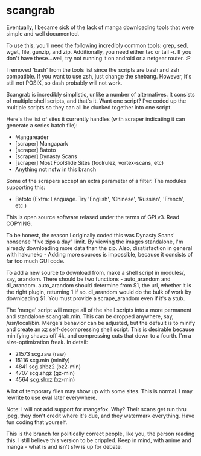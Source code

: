 scangrab
=====

Eventually, I became sick of the lack of manga downloading tools that were simple and well documented.

To use this, you'll need the following incredibly common tools: grep, sed, wget, file, gunzip, and zip. Additionally, you need either tac or tail -r. If you don't have these...well, try not running it on android or a netgear router. :P

I removed 'bash' from the tools list since the scripts are bash and zsh compatible. If you want to use zsh, just change the shebang. However, it's still not POSIX, so dash probably will not work.

Scangrab is incredibly simplistic, unlike a number of alternatives. It consists of multiple shell scripts, and that's it. Want one script? I've coded up the multiple scripts so they can all be clunked together into one script.

Here's the list of sites it currently handles (with scraper indicating it can generate a series batch file):
 * Mangareader
 * [scraper] Mangapark
 * [scraper] Batoto
 * [scraper] Dynasty Scans
 * [scraper] Most FoolSlide Sites (foolrulez, vortex-scans, etc)
 * Anything not nsfw in this branch

Some of the scrapers accept an extra parameter of a filter. The modules supporting this:
 * Batoto (Extra: Language. Try 'English', 'Chinese', 'Russian', 'French', etc.)

This is open source software relased under the terms of GPLv3. Read COPYING.

To be honest, the reason I originally coded this was Dynasty Scans' nonsense "five zips a day" limit. By viewing the images standalone, I'm already downloading more data than the zip. Also, disatisfaction in general with hakuneko - Adding more sources is impossible, because it consists of far too much GUI code.

To add a new source to download from, make a shell script in modules/, say, arandom. There should be two functions - auto_arandom and dl_arandom. auto_arandom should determine from $1, the url, whether it is the right plugin, returning 1 if so. dl_arandom would do the bulk of work by downloading $1. You must provide a scrape_arandom even if it's a stub.

The 'merge' script will merge all of the shell scripts into a more permanent and standalone scangrab.min. This can be dropped anywhere, say, /usr/local/bin. Merge's behavior can be adjusted, but the default is to minify and create an xz self-decompressing shell script. This is desirable because minifying shaves off 4k, and compressing cuts that down to a fourth. I'm a size-optimization freak. In detail:

 * 21573 scg.raw   (raw)
 * 15116 scg.min   (minify)
 * 4841  scg.shbz2 (bz2-min)
 * 4707  scg.shgz  (gz-min)
 * 4564  scg.shxz  (xz-min)

A lot of temporary files may show up with some sites. This is normal. I may rewrite to use eval later everywhere.

Note: I will not add support for mangafox. Why? Their scans get run thru jpeg, they don't credit where it's due, and they watermark everything. Have fun coding that yourself.

This is the branch for politically correct people, like you, the person reading this. I still believe this version to be crippled. Keep in mind, with anime and manga - what is and isn't sfw is up for debate.
